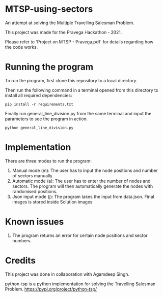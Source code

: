 # MTSP-using-sectors
An attempt at solving the Multiple Travelling Salesman Problem.

This project was made for the Pravega Hackathon - 2021.

Please refer to 'Project on MTSP - Pravega.pdf' for details regarding how the code works.

# Running the program

To run the program, first clone this repository to a local directory.

Then run the following command in a terminal opened from this directory to install all required dependencies:

```
pip install -r requirements.txt
```

Finally run general_line_division.py from the same terminal and input the parameters to see the program in action.

```
python general_line_division.py
```

# Implementation

There are three modes to run the program:

1) Manual mode (m): The user has to input the node positions and number of sectors manually.
2) Automatic mode (a): The user has to enter the number of nodes and sectors. The program will
    then automatically generate the nodes with randomised positions.
3) Json input mode (j): The program takes the input from data.json. Final images is stored inside Solution images

# Known issues

1)  The program returns an error for certain node positions and sector numbers.

# Credits

This project was done in collaboration with Agamdeep Singh.

python-tsp is a python implementation for solving the Travelling Salesman Problem. https://pypi.org/project/python-tsp/
